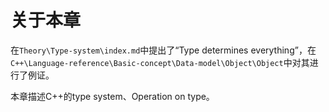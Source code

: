 # 关于本章

在`Theory\Type-system\index.md`中提出了“Type determines everything”，在`C++\Language-reference\Basic-concept\Data-model\Object\Object`中对其进行了例证。

本章描述C++的type system、Operation on type。

